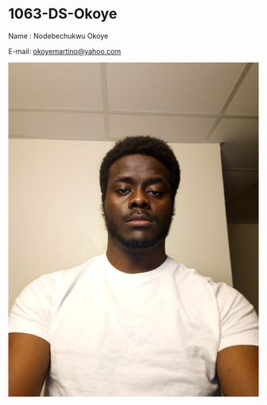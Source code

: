 # 1063-DS-Okoye

Name : Nodebechukwu Okoye

E-mail: okoyemartino@yahoo.com

![Me](IMG_20180118_062515.jpg)


